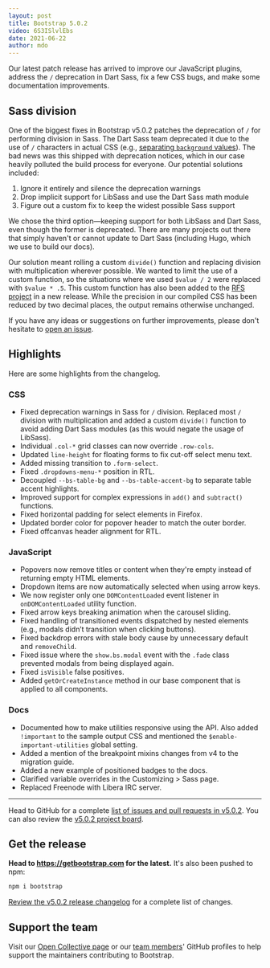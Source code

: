```yaml
---
layout: post
title: Bootstrap 5.0.2
video: 6S3ISlvlEbs
date: 2021-06-22
author: mdo
---
```


Our latest patch release has arrived to improve our JavaScript plugins, address the `/` deprecation in Dart Sass, fix a few CSS bugs, and make some documentation improvements.

## Sass division

One of the biggest fixes in Bootstrap v5.0.2 patches the deprecation of `/` for performing division in Sass. The Dart Sass team deprecated it due to the use of `/` characters in actual CSS (e.g., [separating `background` values](https://developer.mozilla.org/en-US/docs/Web/CSS/background)). The bad news was this shipped with deprecation notices, which in our case heavily polluted the build process for everyone. Our potential solutions included:

1. Ignore it entirely and silence the deprecation warnings
2. Drop implicit support for LibSass and use the Dart Sass math module
3. Figure out a custom fix to keep the widest possible Sass support

We chose the third option—keeping support for both LibSass and Dart Sass, even though the former is deprecated. There are many projects out there that simply haven't or cannot update to Dart Sass (including Hugo, which we use to build our docs).

Our solution meant rolling a custom `divide()` function and replacing division with multiplication wherever possible. We wanted to limit the use of a custom function, so the situations where we used `$value / 2` were replaced with `$value * .5`. This custom function has also been added to the [RFS project](https://github.com/twbs/rfs) in a new release. While the precision in our compiled CSS has been reduced by two decimal places, the output remains otherwise unchanged.

If you have any ideas or suggestions on further improvements, please don't hesitate to [open an issue](https://github.com/twbs/bootstrap/issues/new/choose).

## Highlights

Here are some highlights from the changelog.

### CSS

- Fixed deprecation warnings in Sass for `/` division. Replaced most `/` division with multiplication and added a custom `divide()` function to avoid adding Dart Sass modules (as this would negate the usage of LibSass).
- Individual `.col-*` grid classes can now override `.row-cols`.
- Updated `line-height` for floating forms to fix cut-off select menu text.
- Added missing transition to `.form-select`.
- Fixed `.dropdowns-menu-*` position in RTL.
- Decoupled `--bs-table-bg` and `--bs-table-accent-bg` to separate table accent highlights.
- Improved support for complex expressions in `add()` and `subtract()` functions.
- Fixed horizontal padding for select elements in Firefox.
- Updated border color for popover header to match the outer border.
- Fixed offcanvas header alignment for RTL.

### JavaScript

- Popovers now remove titles or content when they're empty instead of returning empty HTML elements.
- Dropdown items are now automatically selected when using arrow keys.
- We now register only one `DOMContentLoaded` event listener in `onDOMContentLoaded` utility function.
- Fixed arrow keys breaking animation when the carousel sliding.
- Fixed handling of transitioned events dispatched by nested elements (e.g., modals didn’t transition when clicking buttons).
- Fixed backdrop errors with stale body cause by unnecessary default and `removeChild`.
- Fixed issue where the `show.bs.modal` event with the `.fade` class prevented modals from being displayed again.
- Fixed `isVisible` false positives.
- Added `getOrCreateInstance` method in our base component that is applied to all components.

### Docs

- Documented how to make utilities responsive using the API. Also added `!important` to the sample output CSS and mentioned the `$enable-important-utilities` global setting.
- Added a mention of the breakpoint mixins changes from v4 to the migration guide.
- Added a new example of positioned badges to the docs.
- Clarified variable overrides in the Customizing > Sass page.
- Replaced Freenode with Libera IRC server.

<hr class="my-4">

Head to GitHub for a complete [list of issues and pull requests in v5.0.2](https://github.com/twbs/bootstrap/issues?q=is%3Aclosed+project%3Atwbs%2Fbootstrap%2F41). You can also review the [v5.0.2 project board](https://github.com/twbs/bootstrap/projects/41).

## Get the release

**Head to <https://getbootstrap.com> for the latest.** It's also been pushed to npm:

```sh
npm i bootstrap
```

[Review the v5.0.2 release changelog](https://github.com/twbs/bootstrap/releases/tag/v5.0.2) for a complete list of changes.

## Support the team

Visit our [Open Collective page](https://opencollective.com/bootstrap) or our [team members](https://github.com/orgs/twbs/people)' GitHub profiles to help support the maintainers contributing to Bootstrap.
